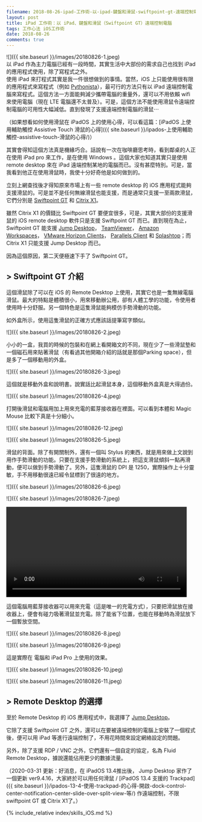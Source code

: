 ```yaml
---
filename: 2018-08-26-ipad-工作術-以-ipad-鍵盤和滑鼠-swiftpoint-gt-遠端控制電腦.md
layout: post
title: iPad 工作術：以 iPad、鍵盤和滑鼠（Swiftpoint GT）遠端控制電腦
tags: 工作心法 iOS工作術
date: 2018-08-26
comments: true
---
```


![]({{ site.baseurl }}/images/20180826-1.jpeg)  
以 iPad 作為主力電腦已經有一段時間，其實生活中大部份的需求自己也找到 iPad 的應用程式使用，除了寫程式之外。  
使用 iPad 來打程式其實是我一件很想做到的事情。當然，iOS 上只能使用很有限的應用程式來寫程式（例如 [Pythonista](http://omz-software.com/pythonista/)），最可行的方法只有以 iPad 遠端控制電腦來寫程式。這個方法一方面能夠減少攜帶電腦的重量外，還可以不用依賴 wifi 來使用電腦（現在 LTE 電腦還不太普及）。可是，這個方法不能使用滑鼠令遠端控制電腦的可用性大幅減低。直到發現了支援遠端控制電腦的滑鼠⋯

（如果想看如何使用滑鼠在 iPadOS 上的使用心得，可以看這篇：[iPadOS 上使用輔助觸控 Assistive Touch 滑鼠的心得]({{ site.baseurl }}/ipados-上使用輔助觸控-assistive-touch-滑鼠的心得/)）

其實會得知這個方法真是機緣巧合。話說有一次在咖啡廳思考時，看到鄰桌的人正在使用 iPad pro 來工作，是在使用 Windows 。這個大家也知道其實只是使用 remote desktop 來在 iPad 遠端控制某地的電腦而已。沒有甚麼特別。可是，當我看到他正在使用滑鼠時，我使十分好奇他是如何做到的。

立刻上網查找後才得知原來市場上有一些 remote desktop 的 iOS 應用程式能夠支援滑鼠的。可是並不是任何無線滑鼠也能支援，而是通常只支援一至兩款滑鼠，它們分別是 [Swiftpoint GT](https://www.swiftpoint.com/swiftpoint-gt-ergonomic-mouse) 和 [Citrix X1](http://store.citrix.com/store/citrix/en_US/pd/ThemeID.37713000/productID.317779200)。

雖然 Citrix X1 的價錢比 Swiftpoint GT 要便宜很多，可是，其實大部份的支援滑鼠的 iOS remote desktop 軟件只是支援 Swiftpoint GT 而已。直到現在為止，Swiftpoint GT 能支援 [Jump Desktop](https://jumpdesktop.com)， [TeamViewer](https://www.teamviewer.com/en/)， [Amazon Workspaces](https://aws.amazon.com/workspaces/)， [VMware Horizon Clients](https://my.vmware.com/web/vmware/info?slug=desktop_end_user_computing/vmware_horizon_clients/4_0)， [Parallels Client](https://www.parallels.com/products/ras/download/client/) 和 [Splashtop](https://www.splashtop.com/press_release/splashtop-partners-with-swiftpoint-to-bring-mouse-support-for-splashtop-remote-desktop-users-on-ipad-and-iphone)；而 Citrix X1 只能支援 Jump Desktop 而已。

因為這個原因，第二天便極速下手了 Swiftpoint GT。

## > Swiftpoint GT 介紹

這個滑鼠除了可以在 iOS 的 Remote Desktop 上使用，其實它也是一隻無線電腦滑鼠。最大的特點是體積很小，用來移動辦公用，卻有人體工學的功能，令使用者使用時十分舒服。另一個特色是這隻滑鼠能夠模仿手勢滑動的功能。

如外盒所示，使用這隻滑鼠的正確方式應該話提筆寫字類似。

![]({{ site.baseurl }}/images/20180826-2.jpeg)

小小的一盒，我買的時候的包裝和在網上看開箱文的不同，現在少了一些滑鼠墊和一個磁石用來貼著滑鼠（有看過其他開箱介紹的話就是那個Parking space），但是多了一個移動用的外盒。

![]({{ site.baseurl }}/images/20180826-3.jpeg)

這個就是移動外盒和說明書。說實話比起滑鼠本身，這個移動外盒真是大得過份。

![]({{ site.baseurl }}/images/20180826-4.jpeg)

打開後滑鼠和電腦用加上用來充電的藍芽接收器在裡面。可以看到本體和 Magic Mouse 比較下真是十分細小。

![]({{ site.baseurl }}/images/20180826-12.jpeg)

![]({{ site.baseurl }}/images/20180826-5.jpeg)

滑鼠的背面。除了有開關制外，還有一個叫 Stylus 的東西，就是用來做上文說到用作手勢滑動的功能。只要在支援手勢滑動的系統上，把這支滑鼠傾斜一點再滑動，便可以做到手勢滑動了。另外，這隻滑鼠的 DPI 是 1250，實際操作上十分靈敏，手不用移動很遠已經令鼠標到了很遠的地方。

![]({{ site.baseurl }}/images/20180826-6.jpeg)

![]({{ site.baseurl }}/images/20180826-7.jpeg)

<video width="480" src="{{ site.baseurl }}/images/20180826-1.MOV" controls > </video>

這個電腦用藍芽接收器可以用來充電（這是唯一的充電方式），只要把滑鼠放在接收器上，便會有碰力吸著滑鼠並充電。除了能省下位置，也能在移動時為滑鼠放下一個暫放空間。

![]({{ site.baseurl }}/images/20180826-8.jpeg)

![]({{ site.baseurl }}/images/20180826-9.jpeg)

這是實際在 電腦和 iPad Pro 上使用的效果。

![]({{ site.baseurl }}/images/20180826-10.jpeg)

![]({{ site.baseurl }}/images/20180826-11.jpeg)

## > Remote Desktop 的選擇

至於 Remote Desktop 的 iOS 應用程式中，我選擇了 [Jump Desktop](https://jumpdesktop.com)。

它除了支援 Swiftpoint GT 之外，還可以在要被遠端控制的電腦上安裝了一個程式後，便可以用 iPad 等進行遠端控制了，不用花時間來設定網絡設定的問題。

另外，除了支援 RDP / VNC 之外，它們還有一個自定的協定，名為 Fluid Remote Desktop，據說還能佔用更少的數據流量。

（2020-03-31 更新：好消息，在 iPadOS 13.4推出後， Jump Desktop 家作了一個更新 ver9.4.16，大家終於可以用任何滑鼠 / [iPadOS 13.4 支援的 Trackpad]({{ site.baseurl }}/ipados-13-4-使用-trackpad-的心得-開啟-dock-control-center-notification-center-slide-over-split-view-等/) 作遠端控制，不限 swiftpoint GT 或 Citrix X1了。）

{% include_relative index/skills_iOS.md %}